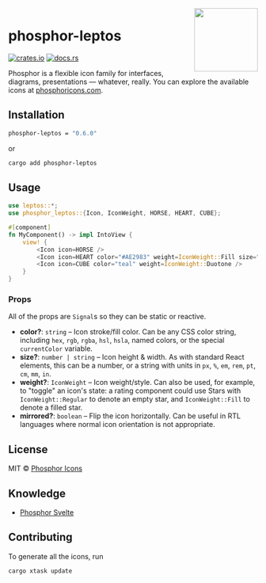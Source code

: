 <img src="./meta/phosphor-mark-tight-yellow.png" width="128" align="right" />

# phosphor-leptos

[![crates.io](https://img.shields.io/crates/v/phosphor-leptos)](https://crates.io/crates/phosphor-leptos)
[![docs.rs](https://docs.rs/phosphor-leptos/badge.svg)](https://docs.rs/phosphor-leptos)

Phosphor is a flexible icon family for interfaces, diagrams, presentations — whatever, really. You can explore the available icons at [phosphoricons.com](https://phosphoricons.com).

## Installation

```bash
phosphor-leptos = "0.6.0"
```

or

```bash
cargo add phosphor-leptos
```

## Usage

```rs
use leptos::*;
use phosphor_leptos::{Icon, IconWeight, HORSE, HEART, CUBE};

#[component]
fn MyComponent() -> impl IntoView {
    view! {
        <Icon icon=HORSE />
        <Icon icon=HEART color="#AE2983" weight=IconWeight::Fill size="32px" />
        <Icon icon=CUBE color="teal" weight=IconWeight::Duotone />
    }
}
```

### Props

All of the props are `Signal`s so they can be static or reactive.

- **color?**: `string` – Icon stroke/fill color. Can be any CSS color string, including `hex`, `rgb`, `rgba`, `hsl`, `hsla`, named colors, or the special `currentColor` variable.
- **size?**: `number | string` – Icon height & width. As with standard React elements, this can be a number, or a string with units in `px`, `%`, `em`, `rem`, `pt`, `cm`, `mm`, `in`.
- **weight?**: `IconWeight` – Icon weight/style. Can also be used, for example, to "toggle" an icon's state: a rating component could use Stars with `IconWeight::Regular` to denote an empty star, and `IconWeight::Fill` to denote a filled star.
- **mirrored?**: `boolean` – Flip the icon horizontally. Can be useful in RTL languages where normal icon orientation is not appropriate.

## License

MIT © [Phosphor Icons](https://github.com/phosphor-icons)

## Knowledge

- [Phosphor Svelte](https://github.com/haruaki07/phosphor-svelte)

## Contributing

To generate all the icons, run

```bash
cargo xtask update
```
